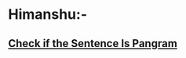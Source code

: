 # Himanshu:-
## [Check if the Sentence Is Pangram](https://leetcode.com/problems/check-if-the-sentence-is-pangram/)
